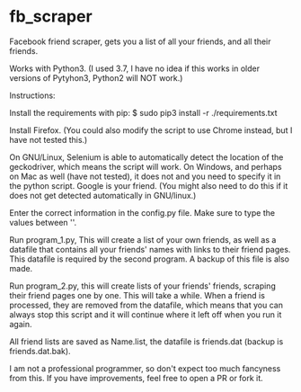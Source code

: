 # fb_scraper

Facebook friend scraper, gets you a list of all your friends, and all their friends.

Works with Python3. (I used 3.7, I have no idea if this works in older versions of Pytyhon3, Python2 will NOT work.)

Instructions:

Install the requirements with pip:
$ sudo pip3 install -r ./requirements.txt

Install Firefox. (You could also modify the script to use Chrome instead, but I have not tested this.)

On GNU/Linux, Selenium is able to automatically detect the location of the geckodriver, which means the script will work. On Windows, and perhaps on Mac as well (have not tested), it does not and you need to specify it in the python script. Google is your friend. (You might 
also need to do this if it does not get detected automatically in GNU/linux.)

Enter the correct information in the config.py file. Make sure to type the values between ''.

Run program_1.py, This will create a list of your own friends, as well as a datafile that contains all your friends' names with links to their friend pages. This datafile is required by the second program. A backup of this file is also made.

Run program_2.py, this will create lists of your friends' friends, scraping their friend pages one by one. This will take a while. When a friend is processed, they are removed from the datafile, which means that you can always stop this script and it will continue where it 
left off when you run it again.

All friend lists are saved as Name.list, the datafile is friends.dat (backup is friends.dat.bak).

I am not a professional programmer, so don't expect too much fancyness from this. If you have improvements, feel free to open a PR or fork it.
